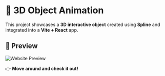 # 🎨 3D Object Animation

This project showcases a **3D interactive object** created using **Spline** and integrated into a **Vite + React** app.

## 🚀 Preview

![Website Preview](https://www.veed.io/view/3bec8370-c8a4-49d0-922c-4bdf1d4ac25b)

👉 **Move around and check it out!**

